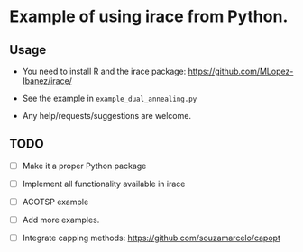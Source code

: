 # Example of using irace from Python. #

## Usage

 * You need to install R and the irace package: https://github.com/MLopez-Ibanez/irace/
 
 * See the example in `example_dual_annealing.py`
 
 * Any help/requests/suggestions are welcome.
 
## TODO

 - [ ] Make it a proper Python package
 - [ ] Implement all functionality available in irace
 - [ ] ACOTSP example
 - [ ] Add more examples.
 - [ ] Integrate capping methods: https://github.com/souzamarcelo/capopt



